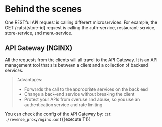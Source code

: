 # Behind the scenes
One RESTful API request is calling different microservices. For example, the GET /eats/[store-id] request is calling the auth-service, restaurant-service, store-service, and menu-service.

## API Gateway (NGINX)
All the requests from the clients will all travel to the API Gateway. It is an API management tool that sits between a client and a collection of backend services.

> Advantages:
> - Forwards the call to the appropriate services on the back end
> - Change a back-end service without breaking the client
> - Protect your APIs from overuse and abuse, so you use an authentication service and rate limiting

You can check the config of the API Gateway by:
`cat ./reverse_proxy/nginx.conf`{{execute T1}}